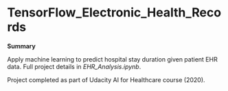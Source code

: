 # TensorFlow_Electronic_Health_Records

**Summary**

Apply machine learning to predict hospital stay duration given patient EHR data. Full project details in *EHR_Analysis.ipynb*.

Project completed as part of Udacity AI for Healthcare course (2020).
